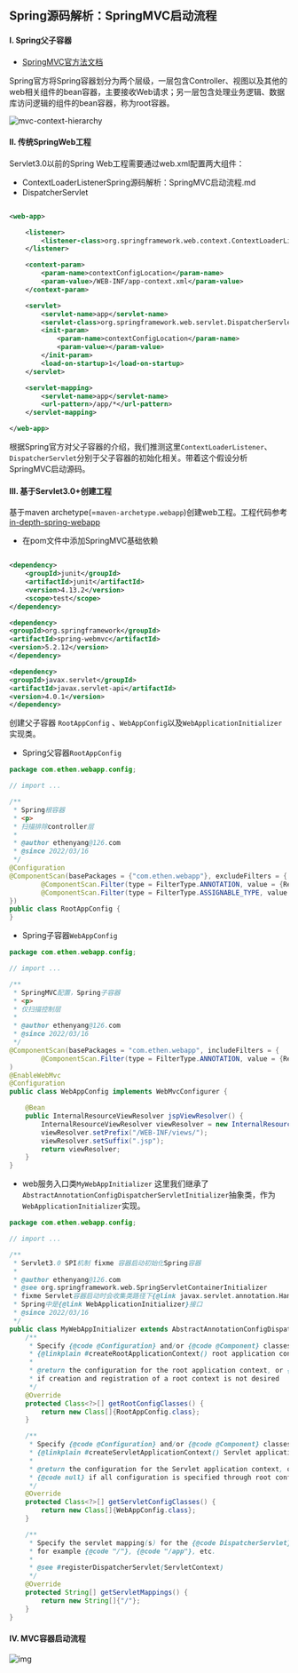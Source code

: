 ## Spring源码解析：SpringMVC启动流程

#### I. Spring父子容器

- [SpringMVC官方法文档](https://docs.spring.io/spring-framework/docs/5.3.10/reference/html/web.html#spring-web)

Spring官方将Spring容器划分为两个层级，一层包含Controller、视图以及其他的web相关组件的bean容器，主要接收Web请求；另一层包含处理业务逻辑、数据库访问逻辑的组件的bean容器，称为root容器。

![mvc-context-hierarchy](/docs/markdown/imgs/mvc-context-hierarchy.png)

#### II. 传统SpringWeb工程

Servlet3.0以前的Spring Web工程需要通过web.xml配置两大组件：

- ContextLoaderListenerSpring源码解析：SpringMVC启动流程.md
- DispatcherServlet

```xml

<web-app>

    <listener>
        <listener-class>org.springframework.web.context.ContextLoaderListener</listener-class>
    </listener>

    <context-param>
        <param-name>contextConfigLocation</param-name>
        <param-value>/WEB-INF/app-context.xml</param-value>
    </context-param>

    <servlet>
        <servlet-name>app</servlet-name>
        <servlet-class>org.springframework.web.servlet.DispatcherServlet</servlet-class>
        <init-param>
            <param-name>contextConfigLocation</param-name>
            <param-value></param-value>
        </init-param>
        <load-on-startup>1</load-on-startup>
    </servlet>

    <servlet-mapping>
        <servlet-name>app</servlet-name>
        <url-pattern>/app/*</url-pattern>
    </servlet-mapping>

</web-app>
```

根据Spring官方对父子容器的介绍，我们推测这里`ContextLoaderListener`、`DispatcherServlet`分别于父子容器的初始化相关。带着这个假设分析SpringMVC启动源码。

#### III. 基于Servlet3.0+创建工程

基于maven archetype(=`maven-archetype.webapp`)创建web工程。工程代码参考[in-depth-spring-webapp](https://github.com/turn-left/in-depth-spring-source/tree/master/in-depth-spring-webapp)

- 在pom文件中添加SpringMVC基础依赖

```xml

<dependency>
    <groupId>junit</groupId>
    <artifactId>junit</artifactId>
    <version>4.13.2</version>
    <scope>test</scope>
</dependency>

<dependency>
<groupId>org.springframework</groupId>
<artifactId>spring-webmvc</artifactId>
<version>5.2.12</version>
</dependency>

<dependency>
<groupId>javax.servlet</groupId>
<artifactId>javax.servlet-api</artifactId>
<version>4.0.1</version>
</dependency>
```

创建父子容器 `RootAppConfig` 、`WebAppConfig`以及`WebApplicationInitializer`实现类。
- Spring父容器`RootAppConfig`
```java
package com.ethen.webapp.config;

// import ...

/**
 * Spring根容器
 * <p>
 * 扫描排除controller层
 *
 * @author ethenyang@126.com
 * @since 2022/03/16
 */
@Configuration
@ComponentScan(basePackages = {"com.ethen.webapp"}, excludeFilters = {
        @ComponentScan.Filter(type = FilterType.ANNOTATION, value = {RestController.class, Controller.class}),
        @ComponentScan.Filter(type = FilterType.ASSIGNABLE_TYPE, value = {WebAppConfig.class})
})
public class RootAppConfig {
}
```

- Spring子容器`WebAppConfig`
```java
package com.ethen.webapp.config;

// import ...

/**
 * SpringMVC配置，Spring子容器
 * <p>
 * 仅扫描控制层
 *
 * @author ethenyang@126.com
 * @since 2022/03/16
 */
@ComponentScan(basePackages = "com.ethen.webapp", includeFilters = {
        @ComponentScan.Filter(type = FilterType.ANNOTATION, value = {RestController.class, Controller.class})}
)
@EnableWebMvc
@Configuration
public class WebAppConfig implements WebMvcConfigurer {

    @Bean
    public InternalResourceViewResolver jspViewResolver() {
        InternalResourceViewResolver viewResolver = new InternalResourceViewResolver();
        viewResolver.setPrefix("/WEB-INF/views/");
        viewResolver.setSuffix(".jsp");
        return viewResolver;
    }
}
```
- web服务入口类`MyWebAppInitializer`
这里我们继承了`AbstractAnnotationConfigDispatcherServletInitializer`抽象类，作为`WebApplicationInitializer`实现。

```java
package com.ethen.webapp.config;

// import ...

/**
 * Servlet3.0 SPI机制 fixme 容器启动初始化Spring容器
 *
 * @author ethenyang@126.com
 * @see org.springframework.web.SpringServletContainerInitializer
 * fixme Servlet容器启动时会收集类路径下{@link javax.servlet.annotation.HandlesTypes}中标注的接口，
 * Spring中是{@link WebApplicationInitializer}接口
 * @since 2022/03/16
 */
public class MyWebAppInitializer extends AbstractAnnotationConfigDispatcherServletInitializer {
    /**
     * Specify {@code @Configuration} and/or {@code @Component} classes for the
     * {@linkplain #createRootApplicationContext() root application context}.
     *
     * @return the configuration for the root application context, or {@code null}
     * if creation and registration of a root context is not desired
     */
    @Override
    protected Class<?>[] getRootConfigClasses() {
        return new Class[]{RootAppConfig.class};
    }

    /**
     * Specify {@code @Configuration} and/or {@code @Component} classes for the
     * {@linkplain #createServletApplicationContext() Servlet application context}.
     *
     * @return the configuration for the Servlet application context, or
     * {@code null} if all configuration is specified through root config classes.
     */
    @Override
    protected Class<?>[] getServletConfigClasses() {
        return new Class[]{WebAppConfig.class};
    }

    /**
     * Specify the servlet mapping(s) for the {@code DispatcherServlet} &mdash;
     * for example {@code "/"}, {@code "/app"}, etc.
     *
     * @see #registerDispatcherServlet(ServletContext)
     */
    @Override
    protected String[] getServletMappings() {
        return new String[]{"/"};
    }
}
```

#### IV. MVC容器启动流程

![img](../imgs/SpringMVC启动流程原理.png)